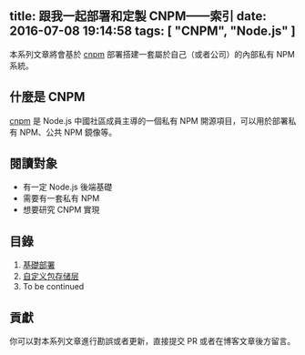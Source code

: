 title: 跟我一起部署和定製 CNPM——索引
date: 2016-07-08 19:14:58
tags: [ "CNPM", "Node.js" ]
---

本系列文章將會基於 [cnpm](https://github.com/cnpm/cnpmjs.org) 部署搭建一套屬於自己（或者公司）的內部私有 NPM 系統。

## 什麼是 CNPM

[cnpm](https://github.com/cnpm/cnpmjs.org) 是 Node.js 中國社區成員主導的一個私有 NPM 開源項目，可以用於部署私有 NPM、公共 NPM 鏡像等。

## 閱讀對象

+ 有一定 Node.js 後端基礎
+ 需要有一套私有 NPM
+ 想要研究 CNPM 實現

## 目錄

1. [基礎部署](/lets-cnpm-base-deploy)
2. [自定义包存储层](/let-cnpm-storage)
3. To be continued

## 貢獻

你可以對本系列文章進行勘誤或者更新，直接提交 PR 或者在博客文章後方留言。

